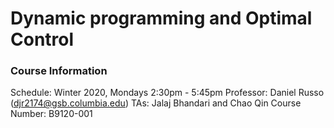 # Dynamic programming and Optimal Control  

### Course Information
Schedule: Winter 2020, Mondays 2:30pm - 5:45pm
Professor: Daniel Russo (djr2174@gsb.columbia.edu)
TAs: Jalaj Bhandari and Chao Qin 
Course Number: B9120-001




